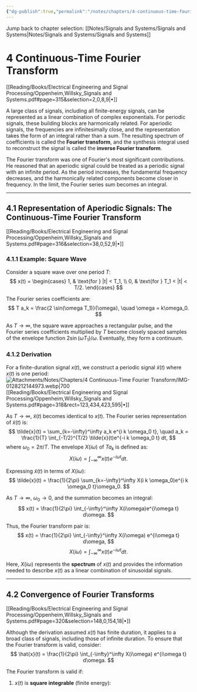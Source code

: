 ```yaml
---
{"dg-publish":true,"permalink":"/notes/chapters/4-continuous-time-fourier-transform/","hide":"true","updated":"2025-01-28T21:21:45.091+01:00"}
---
```


Jump back to chapter selection: [[Notes/Signals and Systems/Signals and Systems\|Notes/Signals and Systems/Signals and Systems]]

# 4 Continuous-Time Fourier Transform

[[Reading/Books/Electrical Engineering and Signal Processing/Oppenheim,Willsky_Signals and Systems.pdf#page=315&selection=2,0,8,9|•]]

A large class of signals, including all finite-energy signals, can be represented as a linear combination of complex exponentials. For periodic signals, these building blocks are harmonically related. For aperiodic signals, the frequencies are infinitesimally close, and the representation takes the form of an integral rather than a sum. The resulting spectrum of coefficients is called the **Fourier transform**, and the synthesis integral used to reconstruct the signal is called the **inverse Fourier transform**.

The Fourier transform was one of Fourier's most significant contributions. He reasoned that an aperiodic signal could be treated as a periodic signal with an infinite period. As the period increases, the fundamental frequency decreases, and the harmonically related components become closer in frequency. In the limit, the Fourier series sum becomes an integral.

---
## 4.1 Representation of Aperiodic Signals: The Continuous-Time Fourier Transform 
[[Reading/Books/Electrical Engineering and Signal Processing/Oppenheim,Willsky_Signals and Systems.pdf#page=316&selection=38,0,52,9|•]]

### 4.1.1 Example: Square Wave
Consider a square wave over one period $T$:
$$
x(t) =
\begin{cases}
1, & \text{for } |t| < T_1, \\
0, & \text{for } T_1 < |t| < T/2.
\end{cases}
$$

The Fourier series coefficients are:
$$
T a_k = \frac{2 \sin(\omega T_1)}{\omega}, \quad \omega = k\omega_0.
$$

As $T \to \infty$, the square wave approaches a rectangular pulse, and the Fourier series coefficients multiplied by $T$ become closely spaced samples of the envelope function $2\sin(\omega T_1)/\omega$. Eventually, they form a continuum.

### 4.1.2 Derivation
For a finite-duration signal $x(t)$, we construct a periodic signal $\tilde{x}(t)$ where $x(t)$ is one period:
![Attachments/Notes/Chapters/4 Continuous-Time Fourier Transform/IMG-0128212144973.webp|700](/img/user/Attachments/Notes/Chapters/4%20Continuous-Time%20Fourier%20Transform/IMG-0128212144973.webp)
[[Reading/Books/Electrical Engineering and Signal Processing/Oppenheim,Willsky_Signals and Systems.pdf#page=318&rect=123,434,423,595|•]]

As $T \to \infty$, $\tilde{x}(t)$ becomes identical to $x(t)$. The Fourier series representation of $\tilde{x}(t)$ is:
$$
\tilde{x}(t) = \sum_{k=-\infty}^\infty a_k e^{i k \omega_0 t}, \quad
a_k = \frac{1}{T} \int_{-T/2}^{T/2} \tilde{x}(t)e^{-i k \omega_0 t} dt,
$$
where $\omega_0 = 2\pi / T$. The envelope $X(i\omega)$ of $T a_k$ is defined as:
$$
X(i\omega) = \int_{-\infty}^\infty x(t) e^{-i \omega t} dt.
$$

Expressing $\tilde{x}(t)$ in terms of $X(i\omega)$:
$$
\tilde{x}(t) = \frac{1}{2\pi} \sum_{k=-\infty}^\infty X(i k \omega_0)e^{i k \omega_0 t}\omega_0.
$$

As $T \to \infty$, $\omega_0 \to 0$, and the summation becomes an integral:
$$
x(t) = \frac{1}{2\pi} \int_{-\infty}^\infty X(i\omega)e^{i\omega t} d\omega.
$$

Thus, the Fourier transform pair is:
$$
x(t) = \frac{1}{2\pi} \int_{-\infty}^\infty X(i\omega) e^{i\omega t} d\omega,
$$
$$
X(i\omega) = \int_{-\infty}^\infty x(t) e^{-i\omega t} dt.
$$

Here, $X(i\omega)$ represents the **spectrum** of $x(t)$ and provides the information needed to describe $x(t)$ as a linear combination of sinusoidal signals.

---
## 4.2 Convergence of Fourier Transforms 
[[Reading/Books/Electrical Engineering and Signal Processing/Oppenheim,Willsky_Signals and Systems.pdf#page=320&selection=148,0,154,18|•]]

Although the derivation assumed $x(t)$ has finite duration, it applies to a broad class of signals, including those of infinite duration. To ensure that the Fourier transform is valid, consider:
$$
\hat{x}(t) = \frac{1}{2\pi} \int_{-\infty}^\infty X(i\omega) e^{i\omega t} d\omega.
$$

The Fourier transform is valid if:
1. $x(t)$ is **square integrable** (finite energy):